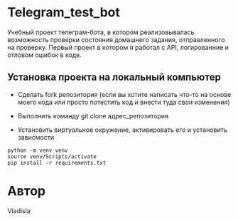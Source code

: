 # Telegram_test_bot

Учебный проект телеграм-бота, в котором реализовывалась возможность проверки состояния домашнего задания, отправленного на проверку. Первый проект в котором я работал с API, логированние и отловом ошибок в коде.

## Установка проекта на локальный компьютер

- Сделать fork репозитория (если вы хотите написать что-то на основе моего кода или просто потестить код и внести туда свои изменения)

- Выполнить команду git clone адрес_репозитория

- Установить виртуальное окружение, активировать его и  установить зависмости
```
python -m venv venv 
source venv/Scripts/activate
pip install -r requirements.txt
```

# Автор
Vladisla